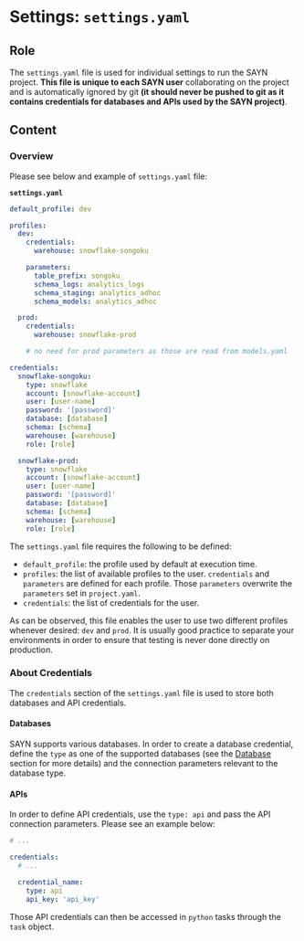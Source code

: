 # Settings: `settings.yaml`

## Role

The `settings.yaml` file is used for individual settings to run the SAYN project. **This file is unique to each SAYN user** collaborating on the project and is automatically ignored by git **(it should never be pushed to git as it contains credentials for databases and APIs used by the SAYN project)**.

## Content

### Overview

Please see below and example of `settings.yaml` file:

**`settings.yaml`**

``` yaml
default_profile: dev

profiles:
  dev:
    credentials:
      warehouse: snowflake-songoku

    parameters:
      table_prefix: songoku_
      schema_logs: analytics_logs
      schema_staging: analytics_adhoc
      schema_models: analytics_adhoc

  prod:
    credentials:
      warehouse: snowflake-prod

    # no need for prod parameters as those are read from models.yaml

credentials:
  snowflake-songoku:
    type: snowflake
    account: [snowflake-account]
    user: [user-name]
    password: '[password]'
    database: [database]
    schema: [schema]
    warehouse: [warehouse]
    role: [role]

  snowflake-prod:
    type: snowflake
    account: [snowflake-account]
    user: [user-name]
    password: '[password]'
    database: [database]
    schema: [schema]
    warehouse: [warehouse]
    role: [role]
```

The `settings.yaml` file requires the following to be defined:

* `default_profile`: the profile used by default at execution time.
* `profiles`: the list of available profiles to the user. `credentials` and `parameters` are defined for each profile. Those `parameters` overwrite the `parameters` set in `project.yaml`.
* `credentials`: the list of credentials for the user.

As can be observed, this file enables the user to use two different profiles whenever desired: `dev` and `prod`. It is usually good practice to separate your environments in order to ensure that testing is never done directly on production.

### About Credentials

The `credentials` section of the `settings.yaml` file is used to store both databases and API credentials.

#### Databases

SAYN supports various databases. In order to create a database credential, define the `type` as one of the supported databases (see the [Database](databases.md) section for more details) and the connection parameters relevant to the database type.

#### APIs

In order to define API credentials, use the `type: api` and pass the API connection parameters. Please see an example below:

```yaml
# ...

credentials:
  # ...

  credential_name:
    type: api
    api_key: 'api_key'
```

Those API credentials can then be accessed in `python` tasks through the `task` object.
